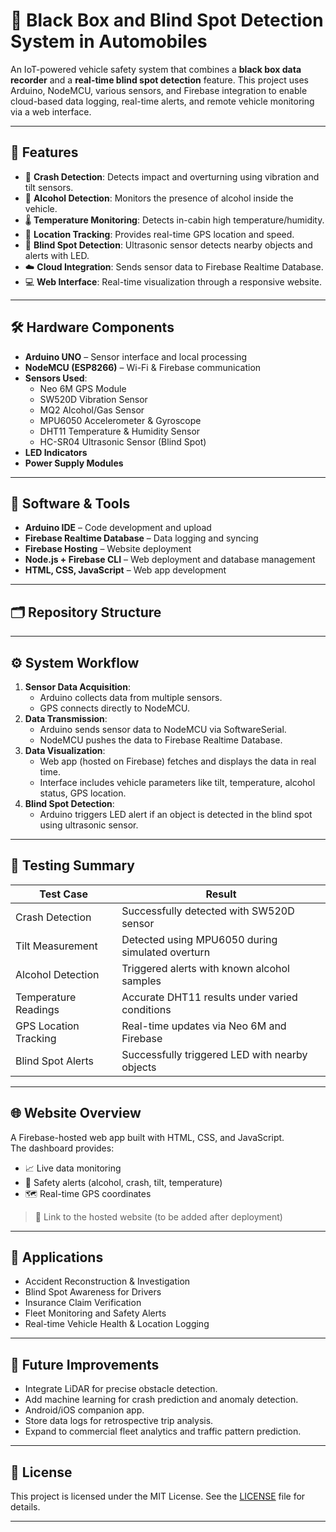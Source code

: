 # 🚗 Black Box and Blind Spot Detection System in Automobiles

An IoT-powered vehicle safety system that combines a **black box data recorder** and a **real-time blind spot detection** feature. This project uses Arduino, NodeMCU, various sensors, and Firebase integration to enable cloud-based data logging, real-time alerts, and remote vehicle monitoring via a web interface.

---

## 📌 Features

- 🔴 **Crash Detection**: Detects impact and overturning using vibration and tilt sensors.
- 🍷 **Alcohol Detection**: Monitors the presence of alcohol inside the vehicle.
- 🌡️ **Temperature Monitoring**: Detects in-cabin high temperature/humidity.
- 📍 **Location Tracking**: Provides real-time GPS location and speed.
- 🛑 **Blind Spot Detection**: Ultrasonic sensor detects nearby objects and alerts with LED.
- ☁️ **Cloud Integration**: Sends sensor data to Firebase Realtime Database.
- 💻 **Web Interface**: Real-time visualization through a responsive website.

---

## 🛠️ Hardware Components

- **Arduino UNO** – Sensor interface and local processing
- **NodeMCU (ESP8266)** – Wi-Fi & Firebase communication
- **Sensors Used**:
  - Neo 6M GPS Module
  - SW520D Vibration Sensor
  - MQ2 Alcohol/Gas Sensor
  - MPU6050 Accelerometer & Gyroscope
  - DHT11 Temperature & Humidity Sensor
  - HC-SR04 Ultrasonic Sensor (Blind Spot)
- **LED Indicators**
- **Power Supply Modules**

---

## 🧠 Software & Tools

- **Arduino IDE** – Code development and upload
- **Firebase Realtime Database** – Data logging and syncing
- **Firebase Hosting** – Website deployment
- **Node.js + Firebase CLI** – Web deployment and database management
- **HTML, CSS, JavaScript** – Web app development

---

## 🗂️ Repository Structure


---

## ⚙️ System Workflow

1. **Sensor Data Acquisition**:
   - Arduino collects data from multiple sensors.
   - GPS connects directly to NodeMCU.
2. **Data Transmission**:
   - Arduino sends sensor data to NodeMCU via SoftwareSerial.
   - NodeMCU pushes the data to Firebase Realtime Database.
3. **Data Visualization**:
   - Web app (hosted on Firebase) fetches and displays the data in real time.
   - Interface includes vehicle parameters like tilt, temperature, alcohol status, GPS location.
4. **Blind Spot Detection**:
   - Arduino triggers LED alert if an object is detected in the blind spot using ultrasonic sensor.

---

## 🧪 Testing Summary

| Test Case               | Result               |
|------------------------|----------------------|
| Crash Detection        | Successfully detected with SW520D sensor |
| Tilt Measurement       | Detected using MPU6050 during simulated overturn |
| Alcohol Detection      | Triggered alerts with known alcohol samples |
| Temperature Readings   | Accurate DHT11 results under varied conditions |
| GPS Location Tracking  | Real-time updates via Neo 6M and Firebase |
| Blind Spot Alerts      | Successfully triggered LED with nearby objects |

---

## 🌐 Website Overview

A Firebase-hosted web app built with HTML, CSS, and JavaScript.  
The dashboard provides:

- 📈 Live data monitoring
- 🔔 Safety alerts (alcohol, crash, tilt, temperature)
- 🗺️ Real-time GPS coordinates

> 🔗 Link to the hosted website (to be added after deployment)

---

## 🧾 Applications

- Accident Reconstruction & Investigation
- Blind Spot Awareness for Drivers
- Insurance Claim Verification
- Fleet Monitoring and Safety Alerts
- Real-time Vehicle Health & Location Logging

---

## 🚀 Future Improvements

- Integrate LiDAR for precise obstacle detection.
- Add machine learning for crash prediction and anomaly detection.
- Android/iOS companion app.
- Store data logs for retrospective trip analysis.
- Expand to commercial fleet analytics and traffic pattern prediction.


---

## 📜 License

This project is licensed under the MIT License. See the [LICENSE](Projects/LICENSE) file for details.

---


